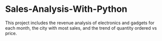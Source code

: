 # Sales-Analysis-With-Python
This project includes the revenue analysis of electronics and gadgets for each month, the city with most sales, and the trend of quantity ordered vs price.
